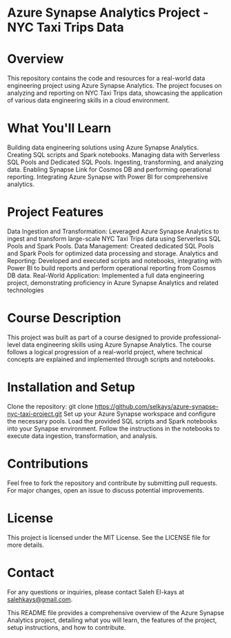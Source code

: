 # Azure Synapse Analytics Project - NYC Taxi Trips Data
# Overview
This repository contains the code and resources for a real-world data engineering project using Azure Synapse Analytics. The project focuses on analyzing and reporting on NYC Taxi Trips data, showcasing the application of various data engineering skills in a cloud environment.

# What You'll Learn
Building data engineering solutions using Azure Synapse Analytics.
Creating SQL scripts and Spark notebooks.
Managing data with Serverless SQL Pools and Dedicated SQL Pools.
Ingesting, transforming, and analyzing data.
Enabling Synapse Link for Cosmos DB and performing operational reporting.
Integrating Azure Synapse with Power BI for comprehensive analytics.

# Project Features
Data Ingestion and Transformation: Leveraged Azure Synapse Analytics to ingest and transform large-scale NYC Taxi Trips data using Serverless SQL Pools and Spark Pools.
Data Management: Created dedicated SQL Pools and Spark Pools for optimized data processing and storage.
Analytics and Reporting: Developed and executed scripts and notebooks, integrating with Power BI to build reports and perform operational reporting from Cosmos DB data.
Real-World Application: Implemented a full data engineering project, demonstrating proficiency in Azure Synapse Analytics and related technologies

# Course Description
This project was built as part of a course designed to provide professional-level data engineering skills using Azure Synapse Analytics. The course follows a logical progression of a real-world project, where technical concepts are explained and implemented through scripts and notebooks.

# Installation and Setup
Clone the repository: git clone https://github.com/selkays/azure-synapse-nyc-taxi-project.git
Set up your Azure Synapse workspace and configure the necessary pools.
Load the provided SQL scripts and Spark notebooks into your Synapse environment.
Follow the instructions in the notebooks to execute data ingestion, transformation, and analysis.

# Contributions
Feel free to fork the repository and contribute by submitting pull requests. For major changes, open an issue to discuss potential improvements.

# License
This project is licensed under the MIT License. See the LICENSE file for more details.

# Contact
For any questions or inquiries, please contact Saleh El-kays at salehkays@gmail.com.

This README file provides a comprehensive overview of the Azure Synapse Analytics project, detailing what you will learn, the features of the project, setup instructions, and how to contribute.
